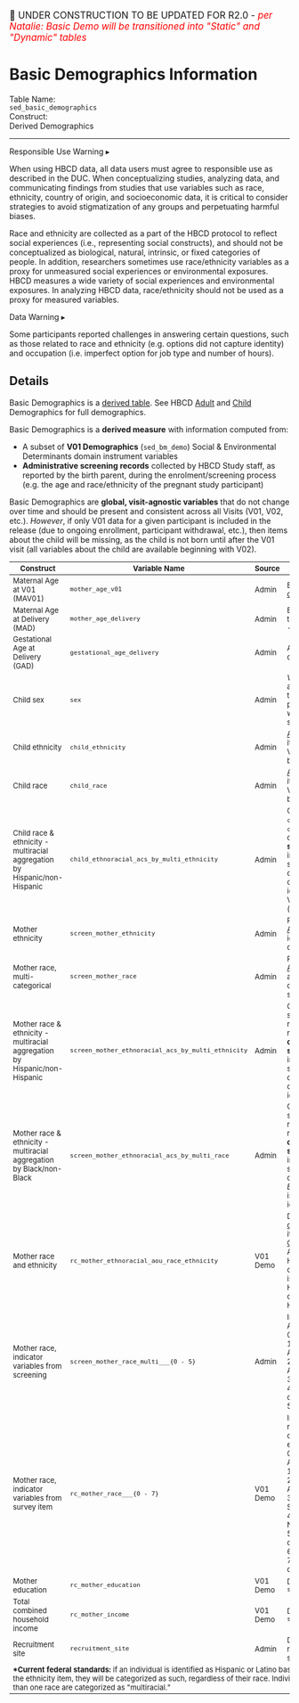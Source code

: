 <p style="font-size: 1.2em;">🚧 UNDER CONSTRUCTION TO BE UPDATED FOR R2.0 - <i style="color: red;">per Natalie: Basic Demo will be transitioned into "Static" and "Dynamic" tables</i></p>

# Basic Demographics Information

<div class="info-block">
  <div class="info-row">
    <div class="info-label"><i class="fa fa-table"></i> Table Name:</div>
    <div class="info-value"><code>sed_basic_demographics</code></div>
  </div>
  <div class="info-row">
    <div class="info-label"><i class="fa-solid fa-tape"></i> Construct:</div>
    <div class="info-value">Derived Demographics</div>
  </div>
</div>

---------------------------------------------

<div id="alert" class="alert-banner" onclick="toggleCollapse(this)">
  <span class="emoji"><i class="fas fa-exclamation-circle"></i></span>
  <span class="text-with-link">
  <span class="text">Responsible Use Warning</span>
  <a class="anchor-link" href="#alert" title="Copy link">
  <i class="fa-solid fa-link"></i>
  </a>
  </span>
  <span class="arrow">▸</span>
</div>
<div class="alert-collapsible-content">
<p>When using HBCD data, all data users must agree to responsible use as described in the DUC. When conceptualizing studies, analyzing data, and communicating findings from studies that use variables such as race, ethnicity, country of origin, and socioeconomic data, it is critical to consider strategies to avoid stigmatization of any groups and perpetuating harmful biases.</p> 
<p>Race and ethnicity are collected as a part of the HBCD protocol to reflect social experiences (i.e., representing social constructs), and should not be conceptualized as biological, natural, intrinsic, or fixed categories of people. In addition, researchers sometimes use race/ethnicity variables as a proxy for unmeasured social experiences or environmental exposures. HBCD measures a wide variety of social experiences and environmental exposures. In analyzing HBCD data, race/ethnicity should not be used as a proxy for measured variables.</p>
</div>

<div id="warning" class="warning-banner" onclick="toggleCollapse(this)">
    <span class="emoji"><i class="fas fa-exclamation-triangle"></i></span>
  <span class="text-with-link">
  <span class="text">Data Warning</i></span>
  <a class="anchor-link" href="#warning" title="Copy link">
  <i class="fa-solid fa-link"></i>
  </a>
  </span>
  <span class="arrow">▸</span>
</div>
<div class="warning-collapsible-content">
<p>Some participants reported challenges in answering certain questions, such as those related to race and ethnicity (e.g. options did not capture identity) and occupation (i.e. imperfect option for job type and number of hours).</p> 
</div>

## Details

<p>
<div class="table-banner">
  <span class="emoji"><i class="fa-regular fa-lightbulb"></i></span>
  <span class="text">Basic Demographics is a <a href="../../../access/metadata/#exceptions-derived" target="_blank">derived table</a>. See HBCD <a href="../../SED/demo-cg/" target="_blank">Adult</a> and <a href="../../SED/demo-ch/" target="_blank">Child</a> Demographics for full demographics.</span>
</div>
</p>

Basic Demographics is a **derived measure** with information computed from: 

- A subset of **V01 Demographics** (`sed_bm_demo`) Social & Environmental Determinants domain instrument variables 
- **Administrative screening records** collected by HBCD Study staff, as reported by the birth parent, during the enrolment/screening process (e.g. the age and race/ethnicity of the pregnant study participant)

Basic Demographics are **global, visit-agnostic variables** that do not change over time and should be present and consistent across all Visits (V01, V02, etc.). *However*, if only V01 data for a given participant is included in the release (due to ongoing enrollment, participant withdrawal, etc.), then items about the child will be missing, as the child is not born until after the V01 visit (all variables about the child are available beginning with V02).


<table style="width: 100%; border-collapse: collapse; table-layout: fixed; font-size: 13px;">
    <thead>
      <tr>
        <th>Construct</th>
        <th>Variable Name</th>
        <th>Source</th>
        <th>Description</th>
      </tr>
    </thead>
    <tbody>
<tr>
<td style="word-wrap: break-word; white-space: normal;">Maternal Age at V01 (MAV01)</td>
<td><code>mother_age_v01</code></td>
<td>Admin</td>
<td style="word-wrap: break-word; white-space: normal;">Birth parent's age - <a href="../../agevariables/#basic-demographics">see details</a></td>
</tr>
<tr>
<td style="word-wrap: break-word; white-space: normal;">Maternal Age at Delivery (MAD)</td>
<td><code>mother_age_delivery</code></td>
<td>Admin</td>
<td style="word-wrap: break-word; white-space: normal;">Birth parent's age at time of child's delivery - <a href="../../agevariables/#basic-demographics">see details</a></td>
</tr>
<tr>
<td style="word-wrap: break-word; white-space: normal;">Gestational Age at Delivery (GAD)</td>
<td><code>gestational_age_delivery</code></td>
<td>Admin</td>
<td style="word-wrap: break-word; white-space: normal;">Age of the child at delivery - <a href="../../agevariables/#basic-demographics">see details</a></td>
</tr>
<tr>
<td>Child sex</td>
<td><code>sex</code></td>
<td>Admin</td>
<td style="word-wrap: break-word; white-space: normal;"><span class="tooltip tooltip-left"><i>Visit V02 onward</i><span class="tooltiptext">Data are not collected prior to birth, i.e. at the prenatal V01 visit, and will be available starting at visit V02</span></span></td>
</tr>
<tr>
<td>Child ethnicity</td>
<td><code>child_ethnicity</code></td>
<td>Admin</td>
<td style="word-wrap: break-word; white-space: normal;"><a href="https://www.census.gov/programs-surveys/acs.html">ACS</a>-standard ethnicity item. Available for Visit V02 onward (post-birth)</td>
</tr>
<tr>
<td>Child race</td>
<td><code>child_race</code></td>
<td>Admin</td>
<td style="word-wrap: break-word; white-space: normal;"><a href="https://www.census.gov/programs-surveys/acs.html">ACS</a>-standard race item. Available for Visit V02 onward (post-birth).</td>
</tr>
<tr>
<td style="word-wrap: break-word; white-space: normal;">Child race & ethnicity - multiracial aggregation by Hispanic/non-Hispanic</td>
<td><code>child_ethnoracial_acs_by_multi_ethnicity</code></td>
<td>Admin</td>
<td style="word-wrap: break-word; white-space: normal;">Constructed from <code>child_race</code> and <code>child_ethnicity</code> based on <b>current federal standards.*</b> Multiracial individuals are subcategorized based on whether <i>Hispanic</i> is one of their selected identities. Available for Visit V02 onward (post-birth)</td>
</tr>
<tr>
<td style="word-wrap: break-word; white-space: normal;">Mother ethnicity</td>
<td style="word-wrap: break-word; white-space: normal;"><code>screen_mother_ethnicity</code></td>
<td>Admin</td>
<td style="word-wrap: break-word; white-space: normal;">Participant response to <a href="https://www.census.gov/programs-surveys/acs.html">ACS</a> item about ethnic identity collected during screening.</td>
</tr>
<tr>
<td style="word-wrap: break-word; white-space: normal;">Mother race, multi-categorical</td>
<td style="word-wrap: break-word; white-space: normal;"><code>screen_mother_race</code></td>
<td>Admin</td>
<td style="word-wrap: break-word; white-space: normal;">Participant response to <a href="https://www.census.gov/programs-surveys/acs.html">ACS</a> item/question about racial identity collected during screening.</td>
</tr>
<tr>
<td style="word-wrap: break-word; white-space: normal;">Mother race & ethnicity - multiracial aggregation by Hispanic/non-Hispanic</td>
<td><code>screen_mother_ethnoracial_acs_by_multi_ethnicity</code></td>
<td>Admin</td>
<td style="word-wrap: break-word; white-space: normal;">Constructed from screening race/ethnicity responses based on <b>current federal standards.*</b> Multiracial individuals are subcategorized based on whether <i>Hispanic</i> is one of their selected identities.</td>
</tr>
<tr>
<td style="word-wrap: break-word; white-space: normal;">Mother race & ethnicity - multiracial aggregation by Black/non-Black</td>
<td><code>screen_mother_ethnoracial_acs_by_multi_race</code></td>
<td>Admin</td>
<td style="word-wrap: break-word; white-space: normal;">Constructed from screening race/ethnicity responses based on <b>current federal standards.*</b> Multiracial individuals are subcategorized based on whether <i>Black/African American</i> is one of their selected identities.</td>
</tr>
<tr>
<td style="word-wrap: break-word; white-space: normal;">Mother race and ethnicity</td>
<td style="word-break: break-all; white-space: normal;"><code>rc_mother_ethnoracial_aou_race_ethnicity</code></td>
<td>V01 Demo</td>
<td style="word-wrap: break-word; white-space: normal;">Derived from single <a class="in-cell-link" href="https://support.researchallofus.org/hc/en-us/articles/360039299632-Race-and-ethnicity-generalizations" target="_blank">All of Us</a> race and ethnicity item scored following <a href="https://www.federalregister.gov/documents/2023/01/27/2023-01635/initial-proposals-for-updating-ombs-race-and-ethnicity-statistical-standards">OMB</a> standards: Anyone identifying as Hispanic/Latino (alone or with another group) is categorized as Hispanic/Latino; all others as non-Hispanic.</td>
</tr>
<tr>
<td style="word-wrap: break-word; white-space: normal;">Mother race, indicator variables from screening</td>
<td style="word-break: break-all; white-space: normal;"><code>screen_mother_race_multi___{0 - 5}</code></td>
<td>Admin</td>
<td style="word-wrap: break-word; white-space: normal;">Indicator variables from ACS race question:<br>
0 = White<br>
1 = Black or African American<br>
2 = American Indian or Alaskan Native<br>
3 = Asian<br>
4 = Native Hawaiian or other Pacific Islander<br>
5 = Other race</td>
</tr>
<tr>
<td style="word-wrap: break-word; white-space: normal;">Mother race, indicator variables from survey item</td>
<td style="word-wrap: break-word; white-space: normal;"><code>rc_mother_race___{0 - 7}</code></td>
<td>V01 Demo</td>
<td style="word-wrap: break-word; white-space: normal;">Indicator variables for responses to <a class="in-cell-link" href="https://support.researchallofus.org/hc/en-us/articles/360039299632-Race-and-ethnicity-generalizations" target="_blank">All of Us</a> combined race and ethnicity question:<br>
0 = American Indian or Alaskan Native<br>
1 = Asian<br>
2 = Black, African American, or African<br>
3 = Hispanic, Latino, or Spanish<br>
4 = Middle Eastern or North African<br>
5 = Native Hawaiian or other Pacific Islander<br>
6 = White<br>
7 = None of these fully describe me</td>
</tr>
<tr>
<td style="word-wrap: break-word; white-space: normal;">Mother education</td>
<td style="word-wrap: break-word; white-space: normal;"><code>rc_mother_education</code></td>
<td>V01 Demo</td>
<td style="word-wrap: break-word; white-space: normal;">Derived from <code>sed_bm_demo_edu_001</code></td>
</tr>
<tr>
<td style="word-wrap: break-word; white-space: normal;">Total combined household income</td>
<td style="word-wrap: break-word; white-space: normal;"><code>rc_mother_income</code></td>
<td>V01 Demo</td>
<td style="word-wrap: break-word; white-space: normal;">Derived from <code>sed_bm_demo_income_002</code></td>
</tr>
<tr>
<td style="word-wrap: break-word; white-space: normal;">Recruitment site</td>
<td style="word-wrap: break-word; white-space: normal;"><code>recruitment_site</code></td>
<td>Admin</td>
<td style="word-wrap: break-word; white-space: normal;">De-identified value reflecting recruitment sites</td>
</tr>
<tr>
<td colspan="4" style="word-wrap: break-word; white-space: normal;">
<b>*Current federal standards:</b> if an individual is identified as Hispanic or Latino based on the response to the ethnicity item, they will be categorized as such, regardless of their race. Individuals who select more than one race are categorized as "multiracial."</td>
</tr>
</tbody>
</table>

